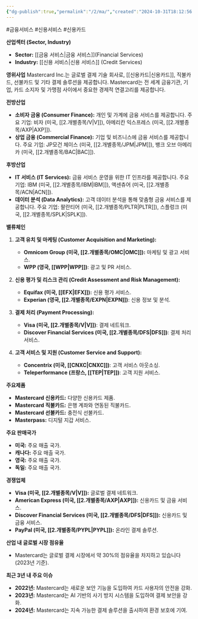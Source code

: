 ```yaml
---
{"dg-publish":true,"permalink":"/2/ma/","created":"2024-10-31T18:12:56.663+09:00","updated":"2025-07-29T21:37:04.878+09:00"}
---
```


#금융서비스 #신용서비스 #신용카드 

**산업섹터 (Sector, Industry)**

- **Sector:** [[금융 서비스\|금융 서비스]](Financial Services)
- **Industry:** [[신용 서비스\|신용 서비스]] (Credit Services)

**영위사업** Mastercard Inc.는 글로벌 결제 기술 회사로, [[신용카드\|신용카드]], 직불카드, 선불카드 및 기타 결제 솔루션을 제공합니다. Mastercard는 전 세계 금융기관, 기업, 카드 소지자 및 가맹점 사이에서 중요한 경제적 연결고리를 제공합니다.

**전방산업**

- **소비자 금융 (Consumer Finance):** 개인 및 가계에 금융 서비스를 제공합니다. 주요 기업: 비자 (미국, [[2.개별종목/V\|V]]), 아메리칸 익스프레스 (미국, [[2.개별종목/AXP\|AXP]]).
- **상업 금융 (Commercial Finance):** 기업 및 비즈니스에 금융 서비스를 제공합니다. 주요 기업: JP모건 체이스 (미국, [[2.개별종목/JPM\|JPM]]), 뱅크 오브 아메리카 (미국, [[2.개별종목/BAC\|BAC]]).

**후방산업**

- **IT 서비스 (IT Services):** 금융 서비스 운영을 위한 IT 인프라를 제공합니다. 주요 기업: IBM (미국, [[2.개별종목/IBM\|IBM]]), 액센츄어 (미국, [[2.개별종목/ACN\|ACN]]).
- **데이터 분석 (Data Analytics):** 고객 데이터 분석을 통해 맞춤형 금융 서비스를 제공합니다. 주요 기업: 팔란티어 (미국, [[2.개별종목/PLTR\|PLTR]]), 스플렁크 (미국, [[2.개별종목/SPLK\|SPLK]]).

**밸류체인**

1. **고객 유치 및 마케팅 (Customer Acquisition and Marketing):**
    
    - **Omnicom Group (미국, [[2.개별종목/OMC\|OMC]]):** 마케팅 및 광고 서비스.
    - **WPP (영국, [[WPP\|WPP]])**: 광고 및 PR 서비스.
2. **신용 평가 및 리스크 관리 (Credit Assessment and Risk Management):**
    
    - **Equifax (미국, [[EFX\|EFX]]):** 신용 평가 서비스.
    - **Experian (영국, [[2.개별종목/EXPN\|EXPN]])**: 신용 정보 및 분석.
3. **결제 처리 (Payment Processing):**
    
    - **Visa (미국, [[2.개별종목/V\|V]])**: 결제 네트워크.
    - **Discover Financial Services (미국, [[2.개별종목/DFS\|DFS]])**: 결제 처리 서비스.
4. **고객 서비스 및 지원 (Customer Service and Support):**
    
    - **Concentrix (미국, [[CNXC\|CNXC]])**: 고객 서비스 아웃소싱.
    - **Teleperformance (프랑스, [[TEP\|TEP]])**: 고객 지원 서비스.

**주요제품**

- **Mastercard 신용카드:** 다양한 신용카드 제품.
- **Mastercard 직불카드:** 은행 계좌와 연동된 직불카드.
- **Mastercard 선불카드:** 충전식 선불카드.
- **Masterpass:** 디지털 지갑 서비스.

**주요 판매국가**

- **미국:** 주요 매출 국가.
- **캐나다:** 주요 매출 국가.
- **영국:** 주요 매출 국가.
- **독일:** 주요 매출 국가.

**경쟁업체**

- **Visa (미국, [[2.개별종목/V\|V]]):** 글로벌 결제 네트워크.
- **American Express (미국, [[2.개별종목/AXP\|AXP]]):** 신용카드 및 금융 서비스.
- **Discover Financial Services (미국, [[2.개별종목/DFS\|DFS]]):** 신용카드 및 금융 서비스.
- **PayPal (미국, [[2.개별종목/PYPL\|PYPL]]):** 온라인 결제 솔루션.

**산업 내 글로벌 시장 점유율**

- Mastercard는 글로벌 결제 시장에서 약 30%의 점유율을 차지하고 있습니다 (2023년 기준).

**최근 3년 내 주요 이슈**

- **2022년:** Mastercard는 새로운 보안 기능을 도입하여 카드 사용자의 안전을 강화.
- **2023년:** Mastercard는 AI 기반의 사기 방지 시스템을 도입하여 결제 보안을 강화.
- **2024년:** Mastercard는 지속 가능한 결제 솔루션을 출시하여 환경 보호에 기여.